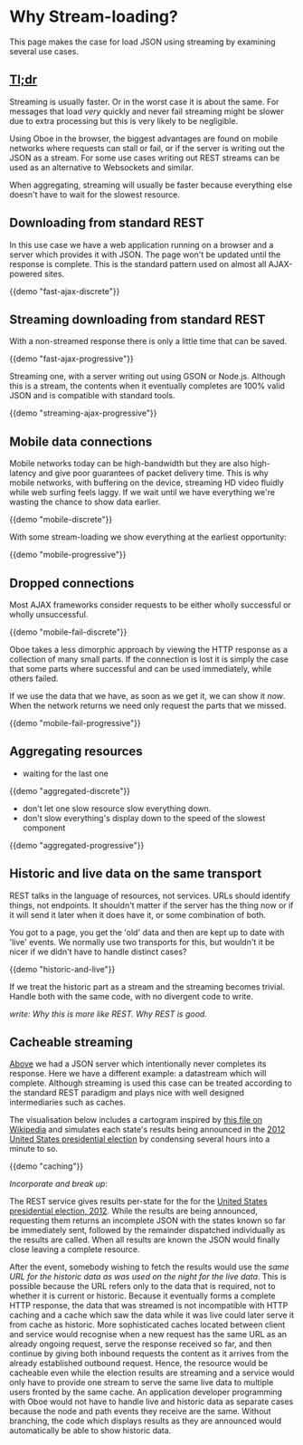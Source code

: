 Why Stream-loading?
===================

This page makes the case for load JSON using streaming by examining
several use cases.

[Tl;dr](http://en.wiktionary.org/wiki/TLDR)
-------------------------------------------

Streaming is usually faster. Or in the worst case it is about the same.
For messages that load *very* quickly and never fail streaming might be
slower due to extra processing but this is very likely to be negligible.

Using Oboe in the browser, the biggest advantages are found on mobile
networks where requests can stall or fail, or if the server is writing
out the JSON as a stream. For some use cases writing out REST streams
can be used as an alternative to Websockets and similar.

When aggregating, streaming will usually be faster because everything
else doesn't have to wait for the slowest resource.

Downloading from standard REST
------------------------------

In this use case we have a web application running on a browser and a
server which provides it with JSON. The page won't be updated until the
response is complete. This is the standard pattern used on almost all
AJAX-powered sites.

{{demo "fast-ajax-discrete"}}

Streaming downloading from standard REST
----------------------------------------

With a non-streamed response there is only a little time that can be
saved.

{{demo "fast-ajax-progressive"}}

Streaming one, with a server writing out using GSON or Node.js. Although
this is a stream, the contents when it eventually completes are 100%
valid JSON and is compatible with standard tools.

{{demo "streaming-ajax-progressive"}}

Mobile data connections
-----------------------

Mobile networks today can be high-bandwidth but they are also
high-latency and give poor guarantees of packet delivery time. This is
why mobile networks, with buffering on the device, streaming HD video
fluidly while web surfing feels laggy. If we wait until we have
everything we're wasting the chance to show data earlier.

{{demo "mobile-discrete"}}

With some stream-loading we show everything at the earliest opportunity:

{{demo "mobile-progressive"}}

Dropped connections
-------------------

Most AJAX frameworks consider requests to be either wholly successful or
wholly unsuccessful.

{{demo "mobile-fail-discrete"}}

Oboe takes a less dimorphic approach by viewing the HTTP response as a
collection of many small parts. If the connection is lost it is simply
the case that some parts where successful and can be used immediately,
while others failed.

If we use the data that we have, as soon as we get it, we can show it
*now*. When the network returns we need only request the parts that we
missed.

{{demo "mobile-fail-progressive"}}

Aggregating resources
---------------------

-   waiting for the last one

{{demo "aggregated-discrete"}}

-   don't let one slow resource slow everything down.
-   don't slow everything's display down to the speed of the slowest
    component

{{demo "aggregated-progressive"}}

Historic and live data on the same transport
--------------------------------------------

REST talks in the language of resources, not services. URLs should
identify things, not endpoints. It shouldn't matter if the server has
the thing now or if it will send it later when it does have it, or some
combination of both.

You got to a page, you get the 'old' data and then are kept up to date
with 'live' events. We normally use two transports for this, but
wouldn't it be nicer if we didn't have to handle distinct cases?

{{demo "historic-and-live"}}

If we treat the historic part as a stream and the streaming becomes
trivial. Handle both with the same code, with no divergent code to
write.

*write: Why this is more like REST. Why REST is good.*

Cacheable streaming
-------------------

[Above](#historic-and-live-data-on-the-same-transport) we had a JSON
server which intentionally never completes its response. Here we have a
different example: a datastream which will complete. Although streaming
is used this case can be treated according to the standard REST paradigm
and plays nice with well designed intermediaries such as caches.

The visualisation below includes a cartogram inspired by [this file on
Wikipedia](http://en.wikipedia.org/wiki/File:Cartogram%E2%80%942012_Electoral_Vote.svg)
and simulates each state's results being announced in the [2012 United
States presidential
election](http://en.wikipedia.org/wiki/United_States_presidential_election,_2012)
by condensing several hours into a minute to so.

{{demo "caching"}}

*Incorporate and break up*:

The REST service gives results per-state for the for the [United States
presidential election,
2012](http://en.wikipedia.org/wiki/United_States_presidential_election,_2012).
While the results are being announced, requesting them returns an
incomplete JSON with the states known so far be immediately sent,
followed by the remainder dispatched individually as the results are
called. When all results are known the JSON would finally close leaving
a complete resource.

After the event, somebody wishing to fetch the results would use the
*same URL for the historic data as was used on the night for the live
data*. This is possible because the URL refers only to the data that is
required, not to whether it is current or historic. Because it
eventually forms a complete HTTP response, the data that was streamed is
not incompatible with HTTP caching and a cache which saw the data while
it was live could later serve it from cache as historic. More
sophisticated caches located between client and service would recognise
when a new request has the same URL as an already ongoing request, serve
the response received so far, and then continue by giving both inbound
requests the content as it arrives from the already established outbound
request. Hence, the resource would be cacheable even while the election
results are streaming and a service would only have to provide one
stream to serve the same live data to multiple users fronted by the same
cache. An application developer programming with Oboe would not have to
handle live and historic data as separate cases because the node and
path events they receive are the same. Without branching, the code which
displays results as they are announced would automatically be able to
show historic data.
